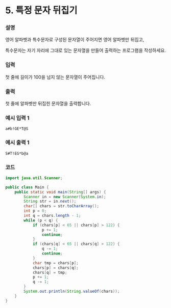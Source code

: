 # 5. 특정 문자 뒤집기

### 설명

영어 알파벳과 특수문자로 구성된 문자열이 주어지면 영어 알파벳만 뒤집고,

특수문자는 자기 자리에 그대로 있는 문자열을 만들어 출력하는 프로그램을 작성하세요.

### 입력

첫 줄에 길이가 100을 넘지 않는 문자열이 주어집니다.

### 출력

첫 줄에 알파벳만 뒤집힌 문자열을 출력합니다.

### 예시 입력 1
``` 
a#b!GE*T@S
```
### 예시 출력 1
```
S#T!EG*b@a
```

### 코드
```java
import java.util.Scanner;

public class Main {
    public static void main(String[] args) {
        Scanner in = new Scanner(System.in);
        String str = in.next();
        char[] chars = str.toCharArray();
        int p = 0;
        int q = chars.length - 1;
        while (p < q) {
            if (chars[p] < 65 || chars[p] > 122) {
                p += 1;
                continue;
            }
            if (chars[q] < 65 || chars[q] > 122) {
                q -= 1;
                continue;
            }
            char tmp = chars[p];
            chars[p] = chars[q];
            chars[q] = tmp;
            p += 1;
            q -= 1;
        }
        System.out.println(String.valueOf(chars));
    }
}
```
